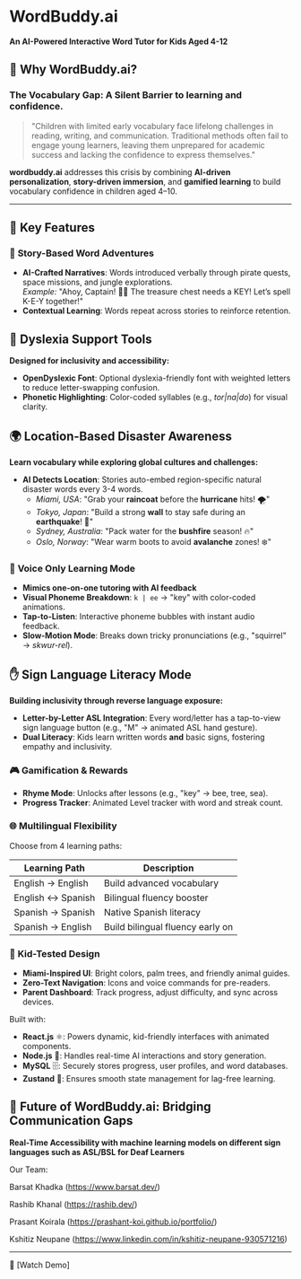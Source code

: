 # WordBuddy.ai   
**An AI-Powered Interactive Word Tutor for Kids Aged 4-12**  


## 🌟 Why WordBuddy.ai?  
### The Vocabulary Gap: A Silent Barrier to learning and confidence.  

> "Children with limited early vocabulary face lifelong challenges in reading, writing, and communication. Traditional methods often fail to engage young learners, leaving them unprepared for academic success and lacking the confidence to express themselves."

**wordbuddy.ai** addresses this crisis by combining **AI-driven personalization**, **story-driven immersion**, and **gamified learning** to build vocabulary confidence in children aged 4–10.  

---

## 🚀 Key Features  

### 📖 **Story-Based Word Adventures**  
- **AI-Crafted Narratives**: Words introduced verbally through pirate quests, space missions, and jungle explorations.  
  *Example:* "Ahoy, Captain! 🏴‍☠️ The treasure chest needs a KEY! Let’s spell K-E-Y together!"  
- **Contextual Learning**: Words repeat across stories to reinforce retention.

## 🧩 **Dyslexia Support Tools**  
**Designed for inclusivity and accessibility:**  
- **OpenDyslexic Font**: Optional dyslexia-friendly font with weighted letters to reduce letter-swapping confusion.  
- **Phonetic Highlighting**: Color-coded syllables (e.g., *tor|na|do*) for visual clarity.

## 🌍 **Location-Based Disaster Awareness**  
**Learn vocabulary while exploring global cultures and challenges:**  
- **AI Detects Location**: Stories auto-embed region-specific natural disaster words every 3-4 words.  
  - *Miami, USA*: "Grab your **raincoat** before the **hurricane** hits! 🌪️"  
  - *Tokyo, Japan*: "Build a strong **wall** to stay safe during an **earthquake**! 🌋"  
  - *Sydney, Australia*: "Pack water for the **bushfire** season! 🔥"  
  - *Oslo, Norway*: "Wear warm boots to avoid **avalanche** zones! ❄️"

### 🎯 **Voice Only Learning Mode**  
- **Mimics one-on-one tutoring with AI feedback**
- **Visual Phoneme Breakdown**: `k | ee` → "key" with color-coded animations.  
- **Tap-to-Listen**: Interactive phoneme bubbles with instant audio feedback.  
- **Slow-Motion Mode**: Breaks down tricky pronunciations (e.g., "squirrel" → *skwur-rel*).

## ✋ **Sign Language Literacy Mode**  
**Building inclusivity through reverse language exposure:**  
- **Letter-by-Letter ASL Integration**: Every word/letter has a tap-to-view sign language button (e.g., "M" → animated ASL hand gesture).  
- **Dual Literacy**: Kids learn written words **and** basic signs, fostering empathy and inclusivity.

### 🎮 **Gamification & Rewards**  
- **Rhyme Mode**: Unlocks after lessons (e.g., "key" → bee, tree, sea).  
- **Progress Tracker**: Animated Level tracker with word and streak count.

### 🌐 **Multilingual Flexibility**  
Choose from 4 learning paths:  

| Learning Path        | Description                          |
|----------------------|--------------------------------------|
| English → English    | Build advanced vocabulary            |
| English ↔ Spanish    | Bilingual fluency booster            |
| Spanish → Spanish    | Native Spanish literacy              |
| Spanish → English    | Build bilingual fluency early on     |


 
### 🎨 **Kid-Tested Design**  
- **Miami-Inspired UI**: Bright colors, palm trees, and friendly animal guides.  
- **Zero-Text Navigation**: Icons and voice commands for pre-readers.  
- **Parent Dashboard**: Track progress, adjust difficulty, and sync across devices.

Built with:
- **React.js** ⚛️: Powers dynamic, kid-friendly interfaces with animated components.  
- **Node.js** 📡: Handles real-time AI interactions and story generation.  
- **MySQL** 🗄️: Securely stores progress, user profiles, and word databases.  
- **Zustand** 🚀: Ensures smooth state management for lag-free learning.

## 🚀 **Future of WordBuddy.ai: Bridging Communication Gaps**  
**Real-Time Accessibility with machine learning models on different sign languages such as ASL/BSL for Deaf Learners**  


Our Team:

Barsat Khadka (https://www.barsat.dev/)

Rashib Khanal (https://rashib.dev/)

Prasant Koirala (https://prashant-koi.github.io/portfolio/)

Kshitiz Neupane (https://www.linkedin.com/in/kshitiz-neupane-930571216)


---

 🎥 [Watch Demo]  
